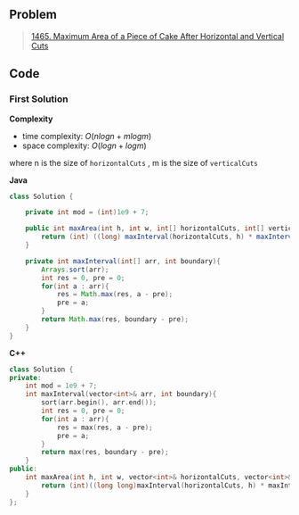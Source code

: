 ## Problem

> [1465. Maximum Area of a Piece of Cake After Horizontal and Vertical Cuts](https://leetcode.cn/problems/maximum-area-of-a-piece-of-cake-after-horizontal-and-vertical-cuts/)

## Code

### First Solution

**Complexity**

- time complexity: $O(nlogn+mlogm)$
- space complexity: $O(logn+logm)$

where n is the size of `horizontalCuts` , m is the size of `verticalCuts`

**Java**

```java
class Solution {

    private int mod = (int)1e9 + 7;

    public int maxArea(int h, int w, int[] horizontalCuts, int[] verticalCuts) {
        return (int) ((long) maxInterval(horizontalCuts, h) * maxInterval(verticalCuts, w) % mod) ;
    }

    private int maxInterval(int[] arr, int boundary){
        Arrays.sort(arr);
        int res = 0, pre = 0;
        for(int a : arr){
            res = Math.max(res, a - pre);
            pre = a;
        }
        return Math.max(res, boundary - pre);
    }
}
```

**C++**

``` c++
class Solution {
private:
    int mod = 1e9 + 7;
    int maxInterval(vector<int>& arr, int boundary){
        sort(arr.begin(), arr.end());
        int res = 0, pre = 0;
        for(int a : arr){
            res = max(res, a - pre);
            pre = a;
        }
        return max(res, boundary - pre);
    }
public:
    int maxArea(int h, int w, vector<int>& horizontalCuts, vector<int>& verticalCuts) {
        return (int)((long long)maxInterval(horizontalCuts, h) * maxInterval(verticalCuts, w) % mod) ;
    }
};
```

